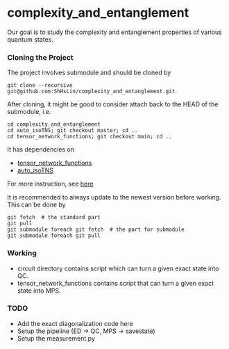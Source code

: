 # complexity_and_entanglement

Our goal is to study the complexity and entanglement properties of various quantum states.


### Cloning the Project
The project involves submodule and should be cloned by
```
git clone --recursive git@github.com:ShHsLin/complexity_and_entanglement.git
```
After cloning, it might be good to consider attach back to the HEAD of the submodule, i.e.
```
cd complexity_and_entanglement
cd auto_isoTNS; git checkout master; cd ..
cd tensor_network_functions; git checkout main; cd ..
```


It has dependencies on
- [tensor_network_functions](https://github.com/ShHsLin/tensor_network_functions)
- [auto_isoTNS](https://github.com/ShHsLin/auto_isoTNS/)


For more instruction, see [here](https://git-scm.com/book/en/v2/Git-Tools-Submodules)


It is recommended to always update to the newest version before working. This can be done by
```
git fetch  # the standard part
git pull
git submodule foreach git fetch  # the part for submodule
git submodule foreach git pull
```


### Working
- circuit directory contains script which can turn a given exact state into QC.
- tensor_network_functions contains script that can turn a given exact state into MPS.


### TODO
- Add the exact diagonalization code here
- Setup the pipeline (ED -> QC, MPS -> savestate)
- Setup the measurement.py


